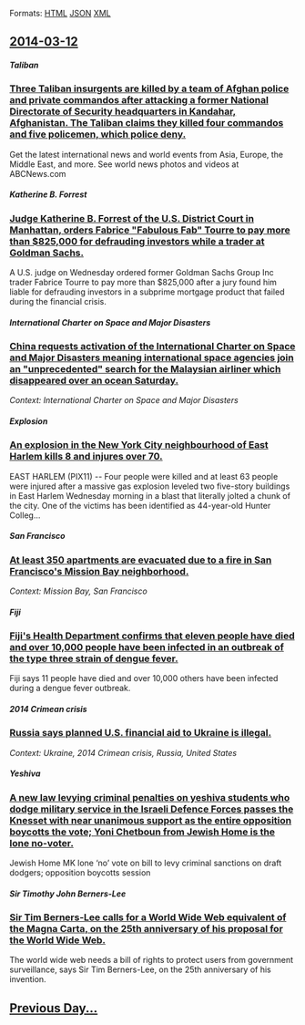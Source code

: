 
Formats: [HTML](2014/03/12/index.html)  [JSON](2014/03/12/index.json)  [XML](2014/03/12/index.xml)  

## [2014-03-12](/news/2014/03/12/index.md)

##### Taliban
### [Three Taliban insurgents are killed by a team of Afghan police and private commandos after attacking a former National Directorate of Security headquarters in Kandahar, Afghanistan. The Taliban claims they killed four commandos and five policemen, which police deny. ](/news/2014/03/12/three-taliban-insurgents-are-killed-by-a-team-of-afghan-police-and-private-commandos-after-attacking-a-former-national-directorate-of-securi.md)
Get the latest international news and world events from Asia, Europe, the Middle East, and more. See world news photos and videos at ABCNews.com

##### Katherine B. Forrest
### [Judge Katherine B. Forrest of the U.S. District Court in Manhattan, orders Fabrice "Fabulous Fab" Tourre to pay more than $825,000 for defrauding investors while a trader at Goldman Sachs. ](/news/2014/03/12/judge-katherine-b-forrest-of-the-u-s-district-court-in-manhattan-orders-fabrice-fabulous-fab-tourre-to-pay-more-than-825-000-for-defra.md)
A U.S. judge on Wednesday ordered former Goldman Sachs Group Inc trader Fabrice Tourre to pay more than $825,000 after a jury found him liable for defrauding investors in a subprime mortgage product that failed during the financial crisis.

##### International Charter on Space and Major Disasters
### [China requests activation of the International Charter on Space and Major Disasters meaning international space agencies join an "unprecedented" search for the Malaysian airliner which disappeared over an ocean Saturday. ](/news/2014/03/12/china-requests-activation-of-the-international-charter-on-space-and-major-disasters-meaning-international-space-agencies-join-an-unpreceden.md)
_Context: International Charter on Space and Major Disasters_

##### Explosion
### [An explosion in the New York City neighbourhood of East Harlem kills 8 and injures over 70. ](/news/2014/03/12/an-explosion-in-the-new-york-city-neighbourhood-of-east-harlem-kills-8-and-injures-over-70.md)
EAST HARLEM (PIX11) -- Four people were killed and at least 63 people were injured after a massive gas explosion leveled two five-story buildings in East Harlem Wednesday morning in a blast that literally jolted a chunk of the city. One of the victims has been identified as 44-year-old Hunter Colleg...

##### San Francisco
### [At least 350 apartments are evacuated due to a fire in San Francisco's Mission Bay neighborhood. ](/news/2014/03/12/at-least-350-apartments-are-evacuated-due-to-a-fire-in-san-francisco-s-mission-bay-neighborhood.md)
_Context: Mission Bay, San Francisco_

##### Fiji
### [Fiji's Health Department confirms that eleven people have died and over 10,000 people have been infected in an outbreak of the type three strain of dengue fever. ](/news/2014/03/12/fiji-s-health-department-confirms-that-eleven-people-have-died-and-over-10-000-people-have-been-infected-in-an-outbreak-of-the-type-three-st.md)
Fiji says 11 people have died and over 10,000 others have been infected during a dengue fever outbreak.

##### 2014 Crimean crisis
### [Russia says planned U.S. financial aid to Ukraine is illegal. ](/news/2014/03/12/russia-says-planned-u-s-financial-aid-to-ukraine-is-illegal.md)
_Context: Ukraine, 2014 Crimean crisis, Russia, United States_

##### Yeshiva
### [A new law levying criminal penalties on yeshiva students who dodge military service in the Israeli Defence Forces passes the Knesset with near unanimous support as the entire opposition boycotts the vote; Yoni Chetboun from Jewish Home is the lone no-voter. ](/news/2014/03/12/a-new-law-levying-criminal-penalties-on-yeshiva-students-who-dodge-military-service-in-the-israeli-defence-forces-passes-the-knesset-with-ne.md)
Jewish Home MK lone &#8216;no&#8217; vote on bill to levy criminal sanctions on draft dodgers; opposition boycotts session

##### Sir Timothy John Berners-Lee
### [Sir Tim Berners-Lee calls for a World Wide Web equivalent of the Magna Carta, on the 25th anniversary of his proposal for the World Wide Web. ](/news/2014/03/12/sir-tim-berners-lee-calls-for-a-world-wide-web-equivalent-of-the-magna-carta-on-the-25th-anniversary-of-his-proposal-for-the-world-wide-web.md)
The world wide web needs a bill of rights to protect users from government surveillance, says Sir Tim Berners-Lee, on the 25th anniversary of his invention.

## [Previous Day...](/news/2014/03/11/index.md)

